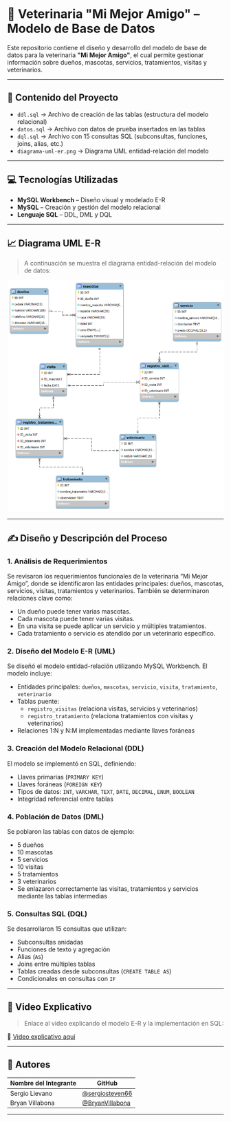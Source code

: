 # 🐾 Veterinaria "Mi Mejor Amigo" – Modelo de Base de Datos

Este repositorio contiene el diseño y desarrollo del modelo de base de datos para la veterinaria **"Mi Mejor Amigo"**, el cual permite gestionar información sobre dueños, mascotas, servicios, tratamientos, visitas y veterinarios.

---

## 📁 Contenido del Proyecto

- `ddl.sql` → Archivo de creación de las tablas (estructura del modelo relacional)
- `datos.sql` → Archivo con datos de prueba insertados en las tablas
- `dql.sql` → Archivo con 15 consultas SQL (subconsultas, funciones, joins, alias, etc.)
- `diagrama-uml-er.png` → Diagrama UML entidad-relación del modelo

---

## 💻 Tecnologías Utilizadas

- **MySQL Workbench** – Diseño visual y modelado E-R
- **MySQL** – Creación y gestión del modelo relacional
- **Lenguaje SQL** – DDL, DML y DQL

---

## 📈 Diagrama UML E-R

> A continuación se muestra el diagrama entidad-relación del modelo de datos:

![Diagrama UML E-R](img/diagrama-UML-ER.png)

---

## ✍️ Diseño y Descripción del Proceso

### 1. Análisis de Requerimientos

Se revisaron los requerimientos funcionales de la veterinaria “Mi Mejor Amigo”, donde se identificaron las entidades principales: dueños, mascotas, servicios, visitas, tratamientos y veterinarios. También se determinaron relaciones clave como:

- Un dueño puede tener varias mascotas.
- Cada mascota puede tener varias visitas.
- En una visita se puede aplicar un servicio y múltiples tratamientos.
- Cada tratamiento o servicio es atendido por un veterinario específico.

### 2. Diseño del Modelo E-R (UML)

Se diseñó el modelo entidad-relación utilizando MySQL Workbench. El modelo incluye:

- Entidades principales: `dueños`, `mascotas`, `servicio`, `visita`, `tratamiento`, `veterinario`
- Tablas puente:
  - `registro_visitas` (relaciona visitas, servicios y veterinarios)
  - `registro_tratamiento` (relaciona tratamientos con visitas y veterinarios)
- Relaciones 1:N y N:M implementadas mediante llaves foráneas

### 3. Creación del Modelo Relacional (DDL)

El modelo se implementó en SQL, definiendo:

- Llaves primarias (`PRIMARY KEY`)
- Llaves foráneas (`FOREIGN KEY`)
- Tipos de datos: `INT`, `VARCHAR`, `TEXT`, `DATE`, `DECIMAL`, `ENUM`, `BOOLEAN`
- Integridad referencial entre tablas

### 4. Población de Datos (DML)

Se poblaron las tablas con datos de ejemplo:

- 5 dueños
- 10 mascotas
- 5 servicios
- 10 visitas
- 5 tratamientos
- 3 veterinarios
- Se enlazaron correctamente las visitas, tratamientos y servicios mediante las tablas intermedias

### 5. Consultas SQL (DQL)

Se desarrollaron 15 consultas que utilizan:

- Subconsultas anidadas
- Funciones de texto y agregación
- Alias (`AS`)
- Joins entre múltiples tablas
- Tablas creadas desde subconsultas (`CREATE TABLE AS`)
- Condicionales en consultas con `IF`

---

## 🎥 Video Explicativo

> Enlace al video explicando el modelo E-R y la implementación en SQL:

📎 [Video explicativo aquí](https://drive.google.com/file/d/14xI5PS08O3t5WuajxzkDx2ph5Jc_LraH/view?usp=sharing)

---

## 📌 Autores

| Nombre del Integrante | GitHub |
|---|---|
| Sergio Lievano | [@sergiosteven66](https://github.com/sergiosteven66)|
| Bryan Villabona | [@BryanVillabona](https://github.com/BryanVillabona)|

---
